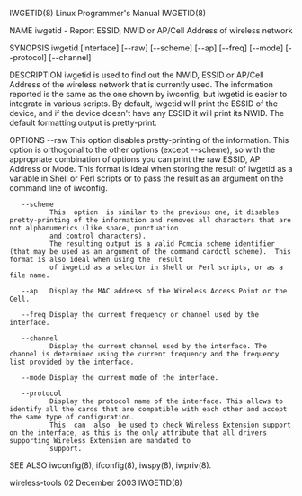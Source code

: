 IWGETID(8)                                                                      Linux Programmer's Manual                                                                      IWGETID(8)

NAME
       iwgetid - Report ESSID, NWID or AP/Cell Address of wireless network

SYNOPSIS
       iwgetid [interface] [--raw] [--scheme] [--ap] [--freq]
                          [--mode] [--protocol] [--channel]

DESCRIPTION
       iwgetid  is used to find out the NWID, ESSID or AP/Cell Address of the wireless network that is currently used. The information reported is the same as the one shown by iwconfig,
       but iwgetid is easier to integrate in various scripts.
       By default, iwgetid will print the ESSID of the device, and if the device doesn't have any ESSID it will print its NWID.
       The default formatting output is pretty-print.

OPTIONS
       --raw  This option disables pretty-printing of the information. This option is orthogonal to the other options (except --scheme), so with the appropriate combination  of  options
              you can print the raw ESSID, AP Address or Mode.
              This format is ideal when storing the result of iwgetid as a variable in Shell or Perl scripts or to pass the result as an argument on the command line of iwconfig.

       --scheme
              This  option  is similar to the previous one, it disables pretty-printing of the information and removes all characters that are not alphanumerics (like space, punctuation
              and control characters).
              The resulting output is a valid Pcmcia scheme identifier (that may be used as an argument of the command cardctl scheme).  This format is also ideal when using the  result
              of iwgetid as a selector in Shell or Perl scripts, or as a file name.

       --ap   Display the MAC address of the Wireless Access Point or the Cell.

       --freq Display the current frequency or channel used by the interface.

       --channel
              Display the current channel used by the interface. The channel is determined using the current frequency and the frequency list provided by the interface.

       --mode Display the current mode of the interface.

       --protocol
              Display the protocol name of the interface. This allows to identify all the cards that are compatible with each other and accept the same type of configuration.
              This  can  also  be used to check Wireless Extension support on the interface, as this is the only attribute that all drivers supporting Wireless Extension are mandated to
              support.

SEE ALSO
       iwconfig(8), ifconfig(8), iwspy(8), iwpriv(8).

wireless-tools                                                                       02 December 2003                                                                          IWGETID(8)
